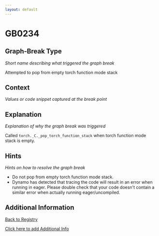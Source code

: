 ```yaml
---
layout: default
---
```

# GB0234

## Graph-Break Type
*Short name describing what triggered the graph break*

Attempted to pop from empty torch function mode stack

## Context
*Values or code snippet captured at the break point*



## Explanation
*Explanation of why the graph break was triggered*

Called `torch._C._pop_torch_function_stack` when torch function mode stack is empty.

## Hints
*Hints on how to resolve the graph break*

- Do not pop from empty torch function mode stack.
- Dynamo has detected that tracing the code will result in an error when running in eager. Please double check that your code doesn't contain a similar error when actually running eager/uncompiled.


## Additional Information

<!-- ADDITIONAL INFORMATION START - Add custom information below this line -->

<!-- ADDITIONAL INFORMATION END -->

[Back to Registry](../index.html)

[Click here to add Additional Info](https://github.com/pytorch-labs/compile-graph-break-site/edit/main/docs/gb/gb0234.md)
